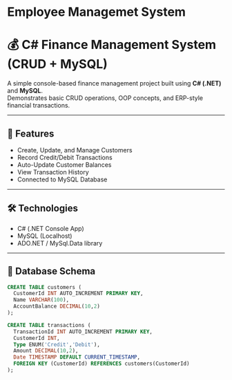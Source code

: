 # Employee Managemet System
# 💰 C# Finance Management System (CRUD + MySQL)

A simple console-based finance management project built using **C# (.NET)** and **MySQL**.  
Demonstrates basic CRUD operations, OOP concepts, and ERP-style financial transactions.

---

## 🚀 Features
- Create, Update, and Manage Customers
- Record Credit/Debit Transactions
- Auto-Update Customer Balances
- View Transaction History
- Connected to MySQL Database

---

## 🛠️ Technologies
- C# (.NET Console App)
- MySQL (Localhost)
- ADO.NET / MySql.Data library

---

## 🧱 Database Schema

```sql
CREATE TABLE customers (
  CustomerId INT AUTO_INCREMENT PRIMARY KEY,
  Name VARCHAR(100),
  AccountBalance DECIMAL(10,2)
);

CREATE TABLE transactions (
  TransactionId INT AUTO_INCREMENT PRIMARY KEY,
  CustomerId INT,
  Type ENUM('Credit','Debit'),
  Amount DECIMAL(10,2),
  Date TIMESTAMP DEFAULT CURRENT_TIMESTAMP,
  FOREIGN KEY (CustomerId) REFERENCES customers(CustomerId)
);
